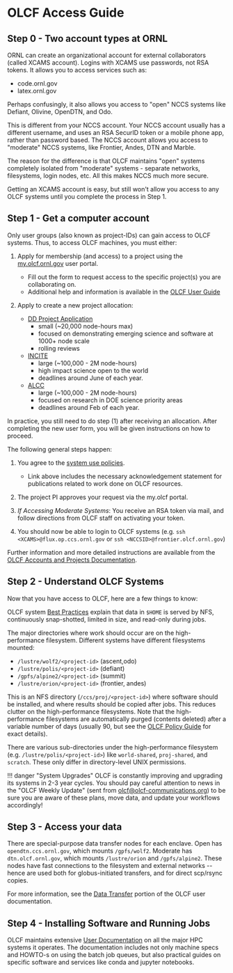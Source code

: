 # OLCF Access Guide

## Step 0 - Two account types at ORNL

ORNL can create an organizational account for external
collaborators (called XCAMS account).  Logins
with XCAMS use passwords, not RSA tokens.
It allows you to access services such as:

* code.ornl.gov
* latex.ornl.gov

Perhaps confusingly, it also allows you access
to "open" NCCS systems like Defiant, Olivine, OpenDTN,
and Odo.

This is different from your NCCS account.
Your NCCS account usually has a different username,
and uses an RSA SecurID token or a mobile phone app,
rather than password based.  The NCCS account allows you access to "moderate"
NCCS systems, like Frontier, Andes, DTN and Marble.

The reason for the difference is that OLCF maintains
"open" systems completely isolated from "moderate"
systems - separate networks, filesystems, login nodes,
etc.  All this makes NCCS much more secure.

Getting an XCAMS account is easy, but still won't
allow you access to any OLCF systems until you complete
the process in Step 1.

## Step 1 - Get a computer account

Only user groups (also known as project-IDs) can gain
access to OLCF systems.  Thus, to access OLCF machines,
you must either:

1. Apply for membership (and access) to a project using the [my.olcf.ornl.gov][1]
   user portal.
   - Fill out the form to request access to the specific
     project(s) you are collaborating on.
   - Additional help and information is available in the [OLCF User Guide][2]

2. Apply to create a new project allocation:
   * [DD Project Application][3]
     - small (~20,000 node-hours max)
     - focused on demonstrating emerging science and software at 1000+ node scale
     - rolling reviews
   * [INCITE][4]
     - large (~100,000 - 2M node-hours)
     - high impact science open to the world
     - deadlines around June of each year.
   * [ALCC][5]
     - large (~100,000 - 2M node-hours)
     - focused on research in DOE science priority areas
     - deadlines around Feb of each year.

In practice, you still need to do step (1) after receiving
an allocation.  After completing the new user form,
you will be given instructions on how to proceed.

The following general steps happen:

1. You agree to the [system use policies][6].
   * Link above includes the necessary acknowledgement statement for publications related to work done on OLCF resources.

2. The project PI approves your request via the my.olcf portal.

3. *If Accessing Moderate Systems*: You receive an RSA token via mail,
   and follow directions from OLCF staff on activating your token.

4. You should now be able to login to OLCF systems
   (e.g. `ssh <XCAMS>@flux.op.ccs.ornl.gov` or `ssh <NCCSID>@frontier.olcf.ornl.gov`)

Further information and more detailed instructions are
available from the [OLCF Accounts and Projects Documentation][10].


## Step 2 - Understand OLCF Systems

Now that you have access to OLCF, here
are a few things to know:

OLCF system [Best Practices][7] explain that
data in `$HOME` is served by NFS, continuously
snap-shotted, limited in size, and read-only
during jobs.

The major directories where work should occur
are on the high-performance filesystem.
Different systems have different filesystems mounted:

* `/lustre/wolf2/<project-id>` (ascent,odo)
* `/lustre/polis/<project-id>` (defiant)
* `/gpfs/alpine2/<project-id>` (summit)
* `/lustre/orion/<project-id>` (frontier, andes)

This is an NFS directory (`/ccs/proj/<project-id>`)
where software should be installed, and where results
should be copied after jobs.  This reduces clutter on the
high-performance filesystems.  Note that the high-performance
filesystems are automatically purged (contents deleted)
after a variable number of days (usually 90, but see
the [OLCF Policy Guide][6] for exact details).

There are various sub-directories under the
high-performance filesystem (e.g. `/lustre/polis/<project-id>`)
like `world-shared`, `proj-shared`, and `scratch`.
These only differ in directory-level UNIX permissions.


!!! danger "System Upgrades"
    OLCF is constantly improving and upgrading its systems
    in 2-3 year cycles.  You should pay careful attention
    to news in the "OLCF Weekly Update" (sent from olcf@olcf-communications.org)
    to be sure you are aware of these plans, move data,
    and update your workflows accordingly!

## Step 3 - Access your data

There are special-purpose data transfer nodes for each
enclave.  Open has `opendtn.ccs.ornl.gov`, which mounts `/gpfs/wolf2`.
Moderate has `dtn.olcf.ornl.gov`, which mounts `/lustre/orion`
and `/gpfs/alpine2`.  These nodes have fast connections
to the filesystem and external networks -- hence are
used both for globus-initiated transfers, and for direct
scp/rsync copies.

For more information, see the [Data Transfer][8]
portion of the OLCF user documentation.

## Step 4 - Installing Software and Running Jobs

OLCF maintains extensive [User Documentation][9]
on all the major HPC systems it operates.  The documentation
includes not only machine specs and HOWTO-s on using
the batch job queues, but also practical guides on
specific software and services like conda and jupyter
notebooks.


[1]: https://my.olcf.ornl.gov
[2]: https://docs.olcf.ornl.gov/services_and_applications/myolcf/index.html
[3]: https://my.olcf.ornl.gov/project-application-new
[4]: https://doeleadershipcomputing.org/call-for-proposals/
[5]: https://science.osti.gov/ascr/Facilities/Accessing-ASCR-Facilities/ALCC/Proposal-Information
[6]: https://docs.olcf.ornl.gov/accounts/olcf_policy_guide.html
[7]: https://olcf.ornl.gov/wp-content/uploads/2022/02/Best-Practices-2022.pdf
[8]: https://docs.olcf.ornl.gov/data/index.html
[9]: https://docs.olcf.ornl.gov/
[10]: https://docs.olcf.ornl.gov/accounts/accounts_and_projects.html#applying-for-a-user-account

